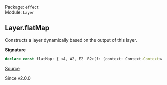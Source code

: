 Package: `effect`<br />
Module: `Layer`<br />

## Layer.flatMap

Constructs a layer dynamically based on the output of this layer.

**Signature**

```ts
declare const flatMap: { <A, A2, E2, R2>(f: (context: Context.Context<A>) => Layer<A2, E2, R2>): <E, R>(self: Layer<A, E, R>) => Layer<A2, E2 | E, R2 | R>; <A, E, R, A2, E2, R2>(self: Layer<A, E, R>, f: (context: Context.Context<A>) => Layer<A2, E2, R2>): Layer<A2, E | E2, R | R2>; }
```

[Source](https://github.com/Effect-TS/effect/tree/main/packages/effect/src/Layer.ts#L370)

Since v2.0.0